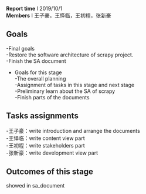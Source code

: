  **Report time** I 2019/10/1\
 **Members** I 王子豪，王怿临，王初程，张新豪

## Goals
-Final goals\
     -Restore the software architecture of scrapy project.\
     -Finish the SA document
- Goals for this stage\
     -The overall planning\
     -Assignment of tasks in this stage and next stage\
     -Preliminary learn about the SA of scrapy\
     -Finish parts of the documents
 
## Tasks assignments
-王子豪：write introduction and arrange the documents\
-王怿临：write content view part\
-王初程：write stakeholders part\
-张新豪：write development view part

## Outcomes of this stage
showed in sa_document


